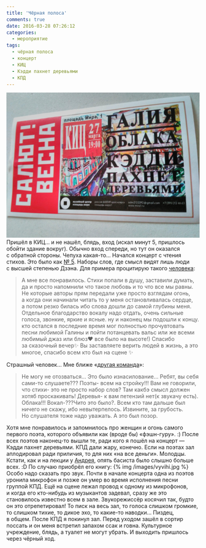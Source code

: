 ```yaml
---
title: 'Чёрная полоса'
comments: true
date: 2016-03-28 07:26:12
categories:
  - мероприятие
tags:
  - чёрная полоса
  - концерт
  - КИЦ
  - Кэдди пахнет деревьями
  - КПД
---
```


![Билет в КИЦ](../../assets/images/uncategorized/salyut-vesna-kic-27-03-16.jpg) Пришёл
в&nbsp;КИЦ&hellip; и&nbsp;не&nbsp;нашёл, блядь, вход (искал минут 5, пришлось обойти здание вокруг).
Обычно вход спереди, но&nbsp;тут он&nbsp;оказался с&nbsp;обратной стороны. Чепуха
<nobr>какая-то</nobr>&hellip; Начался концерт с&nbsp;чтения стихов. Это было как
<a href="https://en.wikipedia.org/wiki/No._5,_1948">&#8470;&nbsp;5</a>. Наборы слов, где смысл видят
лишь люди с&nbsp;высшей степенью Дзэна. Для примера процитирую такого
<a href="https://vk.com/wall-115786413_39">человека</a>:

> А&nbsp;мне все понравилось. Стихи попали в&nbsp;душу, заставили думать, да&nbsp;и&nbsp;просто
> напомнили что такое любовь и&nbsp;то&nbsp;что все мы&nbsp;равны. Не&nbsp;которые авторы прям
> передали уже просто взглядам огонь, а&nbsp;когда они начинали читать то&nbsp;у&nbsp;меня
> остановливалась сердце, а&nbsp;потом резко билась ибо слова дошли до&nbsp;самой глубины меня.
> Отдельное благодарство вокалу надо отдать, очень сильные голоса, звонкие, яркие и&nbsp;ясные.
> ну&nbsp;и&nbsp;наконец мы&nbsp;подошли к&nbsp;концу. кто остался в&nbsp;последние время мог
> полностью прочувтовать песни любимой Галины и&nbsp;пойти потанцевать вальс или&nbsp;же всеми
> любимый джаз или блюз&#10084; все было на&nbsp;высоте!) Спасибо за&nbsp;сказочный вечер&#10024;
> Вы&nbsp;заставляете верить людей в&nbsp;жизнь, а&nbsp;это многое, спасибо всем кто был
> на&nbsp;сцене &#10024;

Страшный человек&hellip; Мне ближе &laquo;<a href="https://vk.com/wall-115786413_36">другая
команда</a>&raquo;:

> Не&nbsp;могу не&nbsp;отозваться&hellip; Это было изнасилование&hellip; Ребят, вы&nbsp;себя
> <nobr>сами-то</nobr> слушаете??? Поэты- всем на&nbsp;стройку!!! Вам не&nbsp;говорили, что стихи-
> это не&nbsp;просто набор слов? Там какбэ смысл должен хотяб проскакивать! Деревья- к&nbsp;вам
> петензий нет(к&nbsp;звукачу есть). Облака!!! Вокал-???Чито это было?. Всем кто там дальше был
> ничего не&nbsp;скажу, ибо невытерпелось. Извините, за&nbsp;грубость. Но&nbsp;слушателя тоже надо
> уважать. А&nbsp;это был позор.

Хотя мне понравилось и&nbsp;запомнилось про женщин и&nbsp;огонь самого первого поэта, которого
объявили как (вроде&nbsp;бы) <nobr>&laquo;фэшн-гуру&raquo;</nobr>. :) После всех поэтов
<nobr>наконец-то</nobr> вышли те, ради кого я&nbsp;пошёл на&nbsp;концерт&nbsp;&mdash; Кэдди пахнет
деревьями. КПД дали жару, конечно. Если на&nbsp;поэтах зал аплодировал ради приличия, то&nbsp;для
них &laquo;на&nbsp;все деньги&raquo;. Молодцы. Кстати, как и&nbsp;на&nbsp;лекции
у&nbsp;<a href="https://vk.com/a_shevelev">Андрея</a>, опять басиста было слышно больше всех. :D
По&nbsp;случаю приобрёл его книгу: {% img /images/vyvihi.jpg %} Особо надо сказать про звук. Почти
в&nbsp;начале концерта одна из&nbsp;поэтов уронила микрофон и&nbsp;позже он&nbsp;умер во&nbsp;время
исполнения песни группой КПД. Ещё на&nbsp;сцене лежал провод к&nbsp;одному из&nbsp;микрофонов,
и&nbsp;когда его <nobr>кто-нибудь</nobr> из&nbsp;музыкантов задевал, сразу&nbsp;же это становилось
известно всем в&nbsp;зале. Звукорежиссёр косячил так, будто он&nbsp;это отрепетировал! То&nbsp;писк
на&nbsp;весь зал, то&nbsp;голоса слишком громкие, то&nbsp;слишком тихие, то&nbsp;дикое эхо,
то&nbsp;<nobr>какие-то</nobr> наводки&hellip; Пиздец, в&nbsp;общем. После КПД я&nbsp;покинул зал.
Перед уходом зашёл в&nbsp;сортир поссать и&nbsp;он&nbsp;меня встретил запахом ссак и&nbsp;говна.
Культурное учреждение, блядь, а&nbsp;туалет не&nbsp;могут убрать. И&nbsp;выходить пришлось через
чёрный ход.
